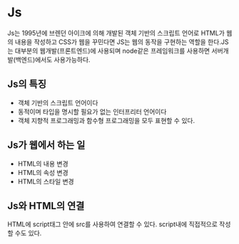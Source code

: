 # Js  

Js는 1995년에 브렌던 아이크에 의해 개발된 객체 기반의 스크립트 언어로 HTML가 웹의 내용을 작성하고 CSS가 웹을 꾸민다면 JS는 웹의 동작을 구현하는 역할을 한다.JS는 대부분의 웹개발(프론트엔드)에 사용되며 node같은 프레임워크를 사용하면 서버개발(백엔드)에서도 사용가능하다.

## Js의 특징
- 객체 기반의 스크립트 언어이다
- 동적이며 타입을 명시할 필요가 없는 인터프리터 언어이다
- 객체 지향적 프로그래밍과 함수형 프로그래밍을 모두 표현할 수 있다.
## Js가 웹에서 하는 일
- HTML의 내용 변경
- HTML의 속성 변경
- HTML의 스타일 변경
## Js와 HTML의 연결
HTML에 script태그 안에 src를 사용하여 연결할 수 있다.
script내에 직접적으로 작성할 수도 있다.